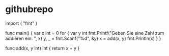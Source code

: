 # githubrepo
import (
    "fmt"
)

func main() {
    var x int = 0
    for {
        var y int
        fmt.Printf("Geben Sie eine Zahl zum addieren ein: ", x)
        y, _ = fmt.Scanf("%d", &y)
        x = add(x, y)
        fmt.Println(x)
    }
}

func add(x, y int) int {
    return x + y
}
